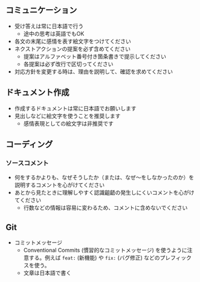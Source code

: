 ## コミュニケーション
* 受け答えは常に日本語で行う
  * 途中の思考は英語でもOK
* 各文の末尾に感情を表す絵文字をつけてください
* ネクストアクションの提案を必ず含めてください
  * 提案はアルファベット番号付き箇条書きで提示してください
  * 各提案は必ず改行で区切ってください
* 対応方針を変更する時は、理由を説明して、確認を求めてください

## ドキュメント作成
* 作成するドキュメントは常に日本語でお願いします
* 見出しなどに絵文字を使うことを推奨します
  * 感情表現としての絵文字は非推奨です

## コーディング

### ソースコメント
* 何をするかよりも、なぜそうしたか（または、なぜ〜をしなかったのか）を説明するコメントを心がけてください
* あとから見たときに理解しやすく認識齟齬の発生しにくいコメントを心がけてください
  * 行数などの情報は容易に変わるため、コメントに含めないでください

## Git
* コミットメッセージ
  * Conventional Commits (慣習的なコミットメッセージ) を使うように注意する。例えば `feat:` (新機能) や `fix:` (バグ修正) などのプレフィックスを使う。
  * 文章は日本語で書く

